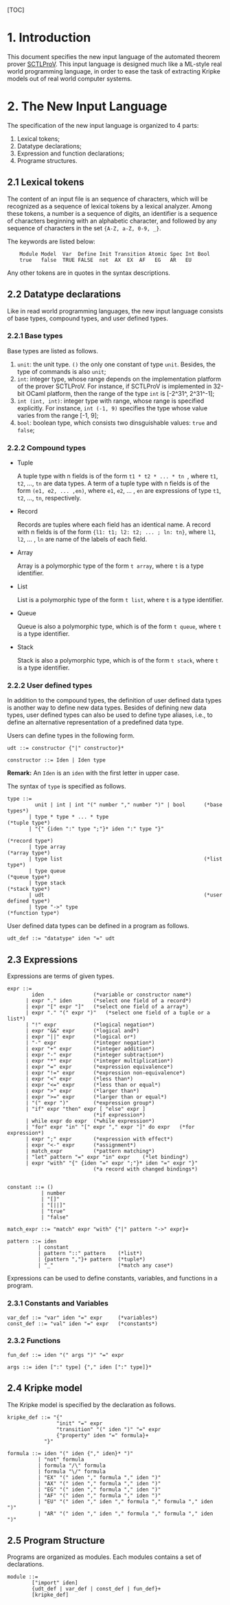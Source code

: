 [TOC]

# 1. Introduction

This document specifies the new input language of the automated theorem prover [SCTLProV](https://github.com/terminatorlxj/SCTLProV). This input language is designed much like a ML-style real world programming language, in order to ease the task of extracting Kripke models out of real world computer systems. 

# 2. The New Input Language

The specification of the new input language is organized to 4 parts: 

1. Lexical tokens;
2. Datatype declarations;
3. Expression and function declarations;
4. Programe structures.  

## 2.1 Lexical tokens

The content of an input file is an sequence of characters, which will be recognized as a sequence of lexical tokens by a lexical analyzer. Among these tokens, a number is a sequence of digits, an identifier is a sequence of characters beginning with an alphabetic character, and followed by any sequence of characters in the set `{A-Z, a-Z, 0-9, _}`.

The keywords are listed below:

```
	Module Model  Var  Define Init Transition Atomic Spec Int Bool 
	true   false  TRUE FALSE  not  AX  EX  AF   EG   AR   EU
```

Any other tokens are in quotes in the syntax descriptions.

## 2.2 Datatype declarations

Like in read world programming languages, the new input language consists of base types, compound types, and user defined types.

### 2.2.1 Base types

Base types are listed as follows.

1. `unit`: the unit type. `()` the only one constant of type `unit`. Besides, the type of commands is also `unit`;
2. `int`: integer type, whose range depends on the implementation platform of the prover SCTLProV. For instance, if SCTLProV is implemented in 32-bit OCaml platform, then the range of the type `int` is [-2^31^, 2^31^-1]; 
3. `int (int, int)`: integer type with range, whose range is specified explicitly. For instance, `int (-1, 9)` specifies the type whose value varies from the range [-1, 9];
4. `bool`: boolean type, which consists two dinsguishable values: `true` and `false`;

### 2.2.2 Compound types

* Tuple

  A tuple type with n fields is of the form `t1 * t2 * ... * tn `, where `t1`, `t2`, …, `tn` are data types. A term of a tuple type with n fields is of the form `(e1, e2, ... ,en)`, where `e1`, `e2`, … , `en` are expressions of type  `t1`, `t2`, …, `tn`, respectively.

* Record

  Records are tuples where each field has an identical name. A record with n fields is of the form `{l1: t1; l2: t2; ... ; ln: tn}`, where `l1`, `l2`, … , `ln` are name of the labels of each field. 

* Array 

  Array is a polymorphic type of the form `t array`, where `t` is a type identifier.

* List

  List is a polymorphic type of the form `t list`, where `t` is a type identifier. 

* Queue

  Queue is also a polymorphic type, which is of the form `t queue`, where `t` is a type identifier.

* Stack

  Stack is also a polymorphic type, which is of the form `t stack`, where `t` is a type identifier.

### 2.2.2 User defined types

In addition to the compound types, the definition of user defined data types is another way to define new data types. Besides of defining new data types, user defined types can also be used to define type aliases, i.e., to define an alternative representation of a predefined data type.

Users can define types in the following form.

```
udt ::= constructor {"|" constructor}*

constructor ::= Iden | Iden type 
```

**Remark:**  An `Iden` is an `iden` with the first letter in upper case.

The syntax of `type` is specified as follows.

```
type ::= 
	     unit | int | int "(" number "," number ")" | bool 		(*base types*)
	   | type * type * ... * type								(*tuple type*)
	   | "{" {iden ":" type ";"}* iden ":" type "}"	
	   															(*record type*)
	   | type array												(*array type*)
	   | type list												(*list type*)
	   | type queue												(*queue type*)
	   | type stack												(*stack type*)
	   | udt													(*user defined type*)
	   | type "->" type											(*function type*)
```

User defined data types can be defined in a program as follows.

```
udt_def ::= "datatype" iden "=" udt
```

## 2.3 Expressions

Expressions are terms of given types. 

```
expr ::=
        iden                (*variable or constructor name*)
      | expr "." iden		(*select one field of a record*)
      | expr "[" expr "]"	(*select one field of a array*)
      | expr "." "(" expr ")"	(*select one field of a tuple or a list*)
      | "!" expr            (*logical negation*)
      | expr "&&" expr      (*logical and*)
      | expr "||" expr      (*logical or*)
      | "-" expr            (*integer negation*)
      | expr "+" expr       (*integer addition*)
      | expr "-" expr       (*integer subtraction*)
      | expr "*" expr       (*integer multiplication*)
      | expr "=" expr       (*expression equivalence*)
      | expr "!=" expr      (*expression non-equivalence*)
      | expr "<" expr       (*less than*)
      | expr "<=" expr      (*less than or equal*)
      | expr ">" expr       (*larger than*)
      | expr ">=" expr      (*larger than or equal*)
      | "(" expr ")"		(*expression group*)
      | "if" expr "then" expr [ "else" expr ]
      						(*if expression*)
      | while expr do expr	(*while expression*)
      | "for" expr "in" "[" expr "," expr "]" do expr	(*for expression*)
      | expr ";" expr		(*expression with effect*)
      | expr "<-" expr		(*assignment*)
      | match_expr			(*pattern matching*)
      | "let" pattern "=" expr "in" expr	(*let binding*)
      | expr "with" "{" {iden "=" expr ";"}* iden "=" expr "}"
      						(*a record with changed bindings*)
      

constant ::= ()
		   | number
		   | "[]"
		   | "[||]"
		   | "true"
		   | "false"
      
match_expr ::= "match" expr "with" {"|" pattern "->" expr}+

pattern ::= iden 
		  | constant
		  | pattern "::" pattern	(*list*)
		  | {pattern ","}+ pattern 	(*tuple*)
		  | "_"						(*match any case*)
```

Expressions can be used to define constants, variables, and functions in a program.

### 2.3.1 Constants and Variables

```
var_def ::= "var" iden "=" expr		(*variables*)
const_def ::= "val" iden "=" expr	(*constants*)
```

### 2.3.2 Functions

```
fun_def ::= iden "(" args ")" "=" expr

args ::= iden [":" type] {"," iden [":" type]}*
```

## 2.4 Kripke model

The Kripke model is specified by the declaration as follows.

```
kripke_def ::= "{"
				"init" "=" expr
				"transition" "(" iden ")" "=" expr
                {"property" iden "=" formula}+
			"}"
			
formula ::= iden "(" iden {"," iden}* ")"
		  | "not" formula
		  | formula "/\" formula
		  | formula "\/" formula
		  | "EX" "(" iden "," formula "," iden ")"
		  | "AX" "(" iden "," formula "," iden ")"
		  | "EG" "(" iden "," formula "," iden ")"
		  | "AF" "(" iden "," formula "," iden ")"
		  | "EU" "(" iden "," iden "," formula "," formula "," iden ")"
		  | "AR" "(" iden "," iden "," formula "," formula "," iden ")"
```

## 2.5 Program Structure

Programs are organized as modules. Each modules contains a set of declarations.

```
module ::= 
		["import" iden]
		{udt_def | var_def | const_def | fun_def}+
		[kripke_def]
```

